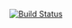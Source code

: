 [![Build Status](https://travis-ci.org/BatovNikolay/fullstack.svg?branch=master)](https://travis-ci.org/BatovNikolay/fullstack)

